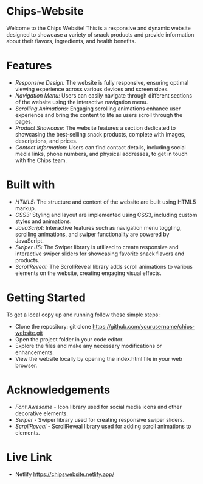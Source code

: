 # Chips-Website
Welcome to the Chips Website! This is a responsive and dynamic website designed to showcase a variety of snack products and provide information about their flavors, ingredients, and health benefits.

# Features
- *Responsive Design:* The website is fully responsive, ensuring optimal viewing experience across various devices and screen sizes.
- *Navigation Menu:* Users can easily navigate through different sections of the website using the interactive navigation menu.
- *Scrolling Animations:* Engaging scrolling animations enhance user experience and bring the content to life as users scroll through the pages.
- *Product Showcase:* The website features a section dedicated to showcasing the best-selling snack products, complete with images, descriptions, and prices.
- *Contact Information:* Users can find contact details, including social media links, phone numbers, and physical addresses, to get in touch with the Chips team.

# Built with
- *HTML5:* The structure and content of the website are built using HTML5 markup.
- *CSS3:* Styling and layout are implemented using CSS3, including custom styles and animations.
- *JavaScript:* Interactive features such as navigation menu toggling, scrolling animations, and swiper functionality are powered by JavaScript.
- *Swiper JS:* The Swiper library is utilized to create responsive and interactive swiper sliders for showcasing favorite snack flavors and products.
- *ScrollReveal:* The ScrollReveal library adds scroll animations to various elements on the website, creating engaging visual effects.

# Getting Started
To get a local copy up and running follow these simple steps:

- Clone the repository: git clone https://github.com/yourusername/chips-website.git
- Open the project folder in your code editor.
- Explore the files and make any necessary modifications or enhancements.
- View the website locally by opening the index.html file in your web browser.

# Acknowledgements
- *Font Awesome* - Icon library used for social media icons and other decorative elements.
- *Swiper* - Swiper library used for creating responsive swiper sliders.
- *ScrollReveal* - ScrollReveal library used for adding scroll animations to elements.

# Live Link
- Netlify
https://chipswebsite.netlify.app/